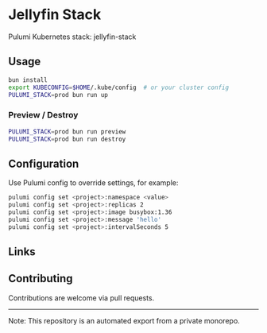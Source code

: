 # Jellyfin Stack

Pulumi Kubernetes stack: jellyfin-stack

## Usage

```bash
bun install
export KUBECONFIG=$HOME/.kube/config  # or your cluster config
PULUMI_STACK=prod bun run up
```

### Preview / Destroy

```bash
PULUMI_STACK=prod bun run preview
PULUMI_STACK=prod bun run destroy
```

## Configuration

Use Pulumi config to override settings, for example:

```bash
pulumi config set <project>:namespace <value>
pulumi config set <project>:replicas 2
pulumi config set <project>:image busybox:1.36
pulumi config set <project>:message 'hello'
pulumi config set <project>:intervalSeconds 5
```

## Links


## Contributing

Contributions are welcome via pull requests.

---
Note: This repository is an automated export from a private monorepo.